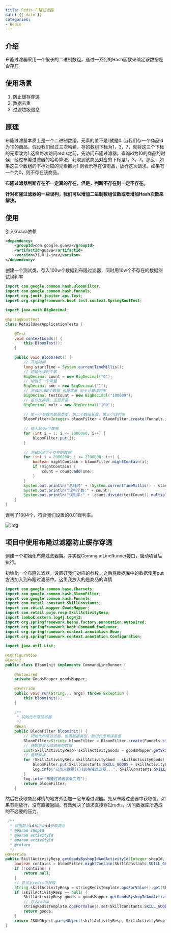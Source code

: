 ```yaml
---
title: Redis 布隆过滤器
date: {{ date }}
categories:
- Redis
---
```


## 介绍

布隆过滤器采用一个很长的二进制数组，通过一系列的Hash函数来确定该数据是否存在

## 使用场景

1. 防止缓存穿透
2. 数据去重
3. 过滤垃圾信息

## 原理

布隆过滤器本质上是一个二进制数组，元素的值不是1就是0. 当我们存一个商品id为10的商品，假设我们经过三次哈希，存的数组下标为1，3，7，就将这三个下标的元素改为1.这样每次访问redis之前，先访问布隆过滤器。查询id为10的商品的时候，经过布隆过滤器的哈希算法，获取到该商品对应的下标是1，3，7。那么，如果这三个数组的下标对应的元素都为1 则表示存在该商品，放行这次请求。如果有一个为0，则不存在该商品。

**布隆过滤器判断存在不一定真的存在，但是，判断不存在则一定不存在。**

**针对布隆过滤器的一些误判，我们可以增加二进制数组位数或者增加Hash次数来解决。**

## 使用

引入Guava依赖

```xml
<dependency>
    <groupId>com.google.guava</groupId>
    <artifactId>guava</artifactId>
    <version>31.0.1-jre</version>
</dependency>
```

创建一个测试类，存入100w个数据到布隆过滤器，同时用10w个不存在的数据测试误判率

```java
import com.google.common.hash.BloomFilter;
import com.google.common.hash.Funnels;
import org.junit.jupiter.api.Test;
import org.springframework.boot.test.context.SpringBootTest;
 
import java.math.BigDecimal;
 
@SpringBootTest
class RetailUserApplicationTests {
 
    @Test
    void contextLoads() {
        this.BloomTest();
    }
 
    public void BloomTest() {
        // 开始时间
        long startTime = System.currentTimeMillis();
        // 初始化误判个数
        BigDecimal count = new BigDecimal("0");
        // 相当于一个常量
        BigDecimal one = new BigDecimal("1");
        // 测试的10W个数据 也是常量 用于计算误判率
        BigDecimal testCount = new BigDecimal("100000");
        // 百分比换算，还是常量
        BigDecimal mult = new BigDecimal("100");
 
        // 第一个参数为数据类型，第二个数组长度，第三个误判率
        BloomFilter<Integer> bloomFilter = BloomFilter.create(Funnels.integerFunnel(), 1000000L, 0.01);
 
        // 插入100w个数据
        for (int i = 1; i <= 1000000; i++) {
            bloomFilter.put(i);
        }
 
        // 测试10W个不存在的数据
        for (int i = 2000000; i <= 2100000; i++) {
            boolean mightContain = bloomFilter.mightContain(i);
            if (mightContain) {
                count = count.add(one);
            }
        }
        System.out.println("总耗时" + (System.currentTimeMillis() - startTime) + "MS");
        System.out.println("误判个数:" + count);
        System.out.println("误判率:" + (count.divide(testCount)).multiply(mult) + "%");
    }
}
```

误判了1004个，符合我们设置的0.01误判率。

![img](https://img-blog.csdnimg.cn/ec9e4cbaea8648dd92d8b6988327abf3.png)

## 项目中使用布隆过滤器防止缓存穿透

创建一个初始化布隆过滤器类。并实现CommandLineRunner接口，启动项目后执行。

初始化一个布隆过滤器，设置好我们对应的参数。之后将数据库中的数据使用put方法加入到布隆过滤器中。这里我放入的是商品的详情

```java
import com.google.common.base.Charsets;
import com.google.common.hash.BloomFilter;
import com.google.common.hash.Funnels;
import com.retail.constant.SkillConstants;
import com.retail.mapper.GoodsMapper;
import com.retail.pojo.resp.SkillActivityResp;
import lombok.extern.log4j.Log4j2;
import org.springframework.beans.factory.annotation.Autowired;
import org.springframework.boot.CommandLineRunner;
import org.springframework.context.annotation.Bean;
import org.springframework.context.annotation.Configuration;
 
import java.util.List;
 
@Configuration
@Log4j2
public class BloomInit implements CommandLineRunner {
 
    @Autowired
    private GoodsMapper goodsMapper;
 
    @Override
    public void run(String... args) throws Exception {
        this.bloomInit();
    }
 
    /**
     * 初始化布隆过滤器
     */
    @Bean
    public BloomFilter bloomInit() {
        // 初始化布隆过滤器，设置数据类型，数组长度和误差值
        BloomFilter<String> bloomFilter = BloomFilter.create(Funnels.stringFunnel(Charsets.UTF_8), 1000000L, 0.01);
        // 获取要装入过滤器的数据
        List<SkillActivityResp> skillActivityGoods = goodsMapper.getSkillActivityGoods();
        // 循环装填
        for (SkillActivityResp skillActivityGood : skillActivityGoods) {
            bloomFilter.put(SkillConstants.SKILL_GOODS + skillActivityGood.getShopId() + "_" + skillActivityGood.getActivityId());
            log.info("已加入数据[{}]到布隆过滤器...", SkillConstants.SKILL_GOODS + skillActivityGood.getShopId() + "_" + skillActivityGood.getActivityId());
        }
        log.info("布隆过滤器装载完成");
        return bloomFilter;
    }
```

然后在获取商品详情的地方外面加一层布隆过滤器。先从布隆过滤器中获取值，如果有则放行，没有直接返回。有效解决了请求直接穿过redis，访问数据库所造成的不必要的压力。

```java
 /**
  * 根据商品id和活动id获取商品
  * @param shopId
  * @param activityId
  * @param activityId
  * @return
  */
@Override
public SkillActivityResp getGoodsByshopIdAndActivityId(Integer shopId, Integer activityId) {
    boolean contains = bloomFilter.mightContain(SkillConstants.SKILL_GOODS + shopId + "_" + activityId);
    if (!contains) {
        return null;
    }
    // 尝试从redis中获取
    String skillActivityResp = stringRedisTemplate.opsForValue().get(SkillConstants.SKILL_GOODS + shopId + "_" + activityId);
    if (skillActivityResp == null) {
        SkillActivityResp goods = goodsMapper.getGoodsByshopIdAndActivityId(shopId,activityId);
        // 存入redis
        stringRedisTemplate.opsForValue().set(SkillConstants.SKILL_GOODS + shopId + "_" + activityId, JSONObject.toJSONString(goods),24, TimeUnit.HOURS);
        return goods;
    }
    return JSONObject.parseObject(skillActivityResp, SkillActivityResp.class);
}
```

